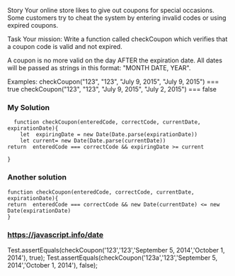 Story
Your online store likes to give out coupons for special occasions. Some customers try to cheat the system by entering invalid codes or using expired coupons.

Task
Your mission:
Write a function called checkCoupon which verifies that a coupon code is valid and not expired.

A coupon is no more valid on the day AFTER the expiration date. All dates will be passed as strings in this format: "MONTH DATE, YEAR".

Examples:
checkCoupon("123", "123", "July 9, 2015", "July 9, 2015")  ===  true
checkCoupon("123", "123", "July 9, 2015", "July 2, 2015")  ===  false


### My Solution 
```
  function checkCoupon(enteredCode, correctCode, currentDate, expirationDate){
    let  expiringDate = new Date(Date.parse(expirationDate))
    let current= new Date(Date.parse(currentDate))
return  enteredCode === correctCode && expiringDate >= current 

}
```
### Another solution 
```
function checkCoupon(enteredCode, correctCode, currentDate, expirationDate){
return  enteredCode === correctCode && new Date(currentDate) <= new Date(expirationDate)
}
```
### https://javascript.info/date

Test.assertEquals(checkCoupon('123','123','September 5, 2014','October 1, 2014'), true);
Test.assertEquals(checkCoupon('123a','123','September 5, 2014','October 1, 2014'), false);
